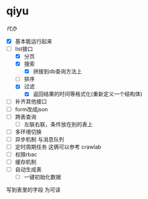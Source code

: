 # qiyu

*代办*

- [x] 基本能运行起来
- [ ] list接口
    - [x] 分页
    - [x] 搜索
        - [x] 拼接到db查询方法上
    - [ ] 排序
    - [x] 过滤
        - [x] 返回结果的时间等格式化(重新定义一个结构体)

- [ ] 补齐其他接口
- [ ] form改成json
- [ ] 跨表查询
    - [ ] 左联右联，条件放在别的表上
- [ ] 多环境切换
- [ ] 异步机制 与消息队列
- [ ] 定时周期任务
    这俩可以参考 crawlab
- [ ] 权限rbac
- [ ] 缓存机制
- [ ] 自动生成表
  - [ ] 一键初始化数据

写到表里的字段 为可读